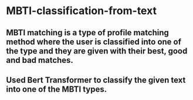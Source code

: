 # MBTI-classification-from-text
## MBTI matching is a type of profile matching method where the user is classified into one of the type and they are given with their best, good and bad matches. 
## Used Bert Transformer to classify the given text into one of the MBTI types. 
